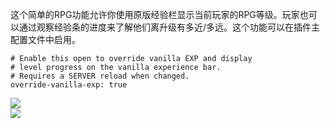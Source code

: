 这个简单的RPG功能允许你使用原版经验栏显示当前玩家的RPG等级。玩家也可以通过观察经验条的进度来了解他们离升级有多近/多远。这个功能可以在插件主配置文件中启用。
```ymal
# Enable this open to override vanilla EXP and display
# level progress on the vanilla experience bar.
# Requires a SERVER reload when changed.
override-vanilla-exp: true
```
![](https://i.imgur.com/SbErxxz.png)\
![](https://i.imgur.com/5f1IZ9F.png)